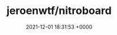 ---
title: "jeroenwtf/nitroboard"
link: "https://github.com/jeroenwtf/nitroboard"
date: "2021-12-01 18:31:53 +0000"
---